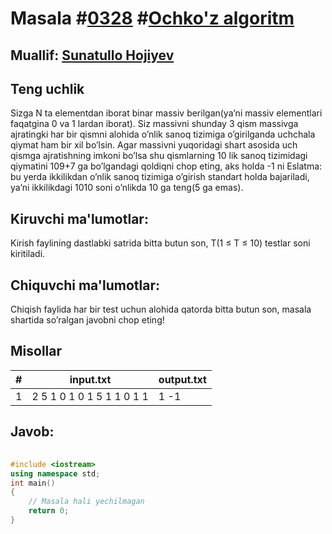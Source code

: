 
<h1>Masala #<a href="https://robocontest.uz/tasks/0328">0328</a> #<a href="https://robocontest.uz/tasks?category=11">Ochko'z algoritm</a></h1>
<h2> Muallif: <a href="https://robocontest.uz/profile/sunnat">Sunatullo Hojiyev</a></h2>
<h2>Teng uchlik</h2>
<p>Sizga N ta elementdan iborat binar massiv berilgan(ya’ni massiv elementlari faqatgina 0 va 1 lardan iborat). Siz massivni shunday 3 qism massivga ajratingki har bir qismni alohida o’nlik sanoq tizimiga o’girilganda uchchala qiymat ham bir xil bo’lsin.
Agar massivni yuqoridagi shart asosida uch qismga ajratishning imkoni bo’lsa shu qismlarning 10 lik sanoq tizimidagi qiymatini 109+7 ga bo’lgandagi qoldiqni chop eting, aks holda -1 ni
Eslatma: bu yerda ikkilikdan o’nlik sanoq tizimiga o’girish standart holda bajariladi, ya’ni ikkilikdagi 1010 soni o’nlikda 10 ga teng(5 ga emas).</p>
<h2>Kiruvchi ma'lumotlar:</h2>
<p>Kirish faylining dastlabki satrida bitta butun son, T(1 ≤ T ≤ 10) testlar soni kiritiladi.</p>
<h2>Chiquvchi ma'lumotlar:</h2>
<p>Chiqish faylida har bir test uchun alohida qatorda bitta butun son, masala shartida so’ralgan javobni chop eting!</p>
<h2>Misollar</h2>
<table>
    <thead>
        <tr>
            <th>#</th>
            <th>input.txt</th>
            <th>output.txt</th>
        </tr>
    </thead>
    <tbody>
            <tr>
                <td>1</td>
                <td>2
5
1 0 1 0 1
5
1 1 0 1 1</td>
                <td>1
-1</td>
            </tr>
    </tbody>
    </table>
    
<h2>Javob:</h2>

######
```cpp
#include <iostream>
using namespace std;
int main()
{
    // Masala hali yechilmagan
    return 0;
}
```
